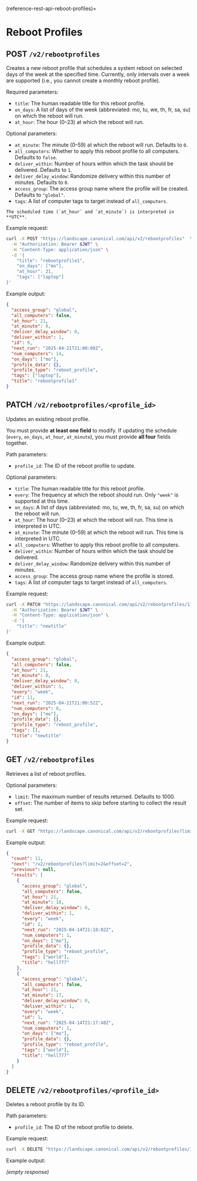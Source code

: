 (reference-rest-api-reboot-profiles)=
# Reboot Profiles

## POST `/v2/rebootprofiles`

Creates a new reboot profile that schedules a system reboot on selected days of the week at the specified time. Currently, only intervals over a week are supported (i.e., you cannot create a monthly reboot profile).

Required parameters:

- `title`: The human readable title for this reboot profile.
- `on_days`: A list of days of the week (abbreviated: mo, tu, we, th, fr, sa, su) on which the reboot will run.
- `at_hour`: The hour (0–23) at which the reboot will run.

Optional parameters:

- `at_minute`: The minute (0–59) at which the reboot will run. Defaults to `0`.
- `all_computers`: Whether to apply this reboot profile to all computers. Defaults to `false`.
- `deliver_within`: Number of hours within which the task should be delivered. Defaults to `1`.
- `deliver_delay_window`: Randomize delivery within this number of minutes. Defaults to `0`.
- `access_group`: The access group name where the profile will be created. Defaults to `"global"`.
- `tags`: A list of computer tags to target instead of `all_computers`.

```{note}
The scheduled time (`at_hour` and `at_minute`) is interpreted in **UTC**.
```

Example request:

```bash
curl -X POST "https://landscape.canonical.com/api/v2/rebootprofiles"  \
  -H "Authorization: Bearer $JWT" \
  -H "Content-Type: application/json" \
  -d '{
    "title": "rebootprofile1",
    "on_days": ["mo"],
    "at_hour": 21,
    "tags": ["laptop"]
}'
```

Example output:

```json
{
  "access_group": "global",
  "all_computers": false,
  "at_hour": 21,
  "at_minute": 0,
  "deliver_delay_window": 0,
  "deliver_within": 1,
  "id": 9,
  "next_run": "2025-04-21T21:00:00Z",
  "num_computers": 14,
  "on_days": ["mo"],
  "profile_data": {},
  "profile_type": "reboot_profile",
  "tags": ["laptop"],
  "title": "rebootprofile1"
}
```

## PATCH `/v2/rebootprofiles/<profile_id>`

Updates an existing reboot profile.

You must provide **at least one field** to modify. If updating the schedule (`every`, `on_days`, `at_hour`, `at_minute`), you must provide **all four** fields together.

Path parameters:

- `profile_id`: The ID of the reboot profile to update.

Optional parameters:

- `title`: The human readable title for this reboot profile.
- `every`: The frequency at which the reboot should run. Only `"week"` is supported at this time.
- `on_days`: A list of days (abbreviated: mo, tu, we, th, fr, sa, su) on which the reboot will run.
- `at_hour`: The hour (0–23) at which the reboot will run. This time is interpreted in UTC.
- `at_minute`: The minute (0–59) at which the reboot will run. This time is interpreted in UTC.
- `all_computers`: Whether to apply this reboot profile to all computers.
- `deliver_within`: Number of hours within which the task should be delivered.
- `deliver_delay_window`: Randomize delivery within this number of minutes.
- `access_group`: The access group name where the profile is stored.
- `tags`: A list of computer tags to target instead of `all_computers`.

Example request:

```bash
curl -X PATCH "https://landscape.canonical.com/api/v2/rebootprofiles/11" \
  -H "Authorization: Bearer $JWT" \
  -H "Content-Type: application/json" \
  -d '{
    "title": "newtitle"
}'
```

Example output:

```json
{
  "access_group": "global",
  "all_computers": false,
  "at_hour": 21,
  "at_minute": 0,
  "deliver_delay_window": 0,
  "deliver_within": 1,
  "every": "week",
  "id": 11,
  "next_run": "2025-04-21T21:00:52Z",
  "num_computers": 0,
  "on_days": ["mo"],
  "profile_data": {},
  "profile_type": "reboot_profile",
  "tags": [],
  "title": "newtitle"
}
```

## GET `/v2/rebootprofiles`

Retrieves a list of reboot profiles.

Optional parameters:

- `limit`: The maximum number of results returned. Defaults to 1000.
- `offset`: The number of items to skip before starting to collect the result set.

Example request:

```bash
curl -X GET "https://landscape.canonical.com/api/v2/rebootprofiles?limit=2" -H "Authorization: Bearer $JWT"
```

Example output:

```json
{
  "count": 11,
  "next": "/v2/rebootprofiles?limit=2&offset=2",
  "previous": null,
  "results": [
    {
      "access_group": "global",
      "all_computers": false,
      "at_hour": 21,
      "at_minute": 18,
      "deliver_delay_window": 0,
      "deliver_within": 1,
      "every": "week",
      "id": 2,
      "next_run": "2025-04-14T21:18:02Z",
      "num_computers": 1,
      "on_days": ["mo"],
      "profile_data": {},
      "profile_type": "reboot_profile",
      "tags": ["world"],
      "title": "hell777"
    },
    {
      "access_group": "global",
      "all_computers": false,
      "at_hour": 21,
      "at_minute": 17,
      "deliver_delay_window": 0,
      "deliver_within": 1,
      "every": "week",
      "id": 1,
      "next_run": "2025-04-14T21:17:48Z",
      "num_computers": 1,
      "on_days": ["mo"],
      "profile_data": {},
      "profile_type": "reboot_profile",
      "tags": ["world"],
      "title": "hell777"
    }
  ]
}
```

## DELETE `/v2/rebootprofiles/<profile_id>`

Deletes a reboot profile by its ID.

Path parameters:

- `profile_id`: The ID of the reboot profile to delete.

Example request:

```bash
curl -X DELETE "https://landscape.canonical.com/api/v2/rebootprofiles/1" -H "Authorization: Bearer $JWT"
```

Example output:

_(empty response)_
